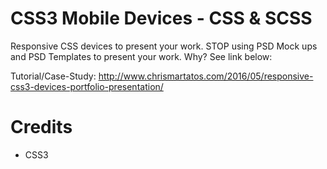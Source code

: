 CSS3 Mobile Devices - CSS & SCSS
================================

Responsive CSS devices to present your work. STOP using PSD Mock ups and PSD Templates to present your work. Why? See link below:

Tutorial/Case-Study: http://www.chrismartatos.com/2016/05/responsive-css3-devices-portfolio-presentation/

Credits
========

- CSS3